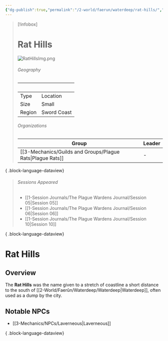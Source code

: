 ```yaml
---
{"dg-publish":true,"permalink":"/2-world/faerun/waterdeep/rat-hills/","tags":["Category/Settlement"],"created":"2025-02-23T10:38:16.625-05:00","updated":"2025-02-25T17:54:29.899-05:00"}
---
```


> [!infobox]
> # Rat Hills 
> ![RatHillsImg.png](/img/user/z_Assets/RatHillsImg.png)
> ###### Geography
> |   |   |
>|---|---|
>| Type |Location |
>| Size | Small |
>| Region | Sword Coast|
> ###### Organizations
>  | Group                                                         | Leader |
> | ------------------------------------------------------------- | ------ |
> | [[3-Mechanics/Guilds and Groups/Plague Rats\|Plague Rats]] | \-     |
> 
{ .block-language-dataview}
> ###### Sessions Appeared
>  - [[1-Session Journals/The Plague Wardens Journal/Session 05\|Session 05]]
> - [[1-Session Journals/The Plague Wardens Journal/Session 06\|Session 06]]
> - [[1-Session Journals/The Plague Wardens Journal/Session 10\|Session 10]]
> 
{ .block-language-dataview}
# Rat Hills
## Overview
The **Rat Hills** was the name given to a stretch of coastline a short distance to the south of [[2-World/Faerûn/Waterdeep/Waterdeep\|Waterdeep]], often used as a dump by the city.


## Notable NPCs
- [[3-Mechanics/NPCs/Laverneous\|Laverneous]]

{ .block-language-dataview}
